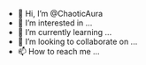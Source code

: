 - 👋 Hi, I’m @ChaoticAura
- 👀 I’m interested in ...
- 🌱 I’m currently learning ...
- 💞️ I’m looking to collaborate on ...
- 📫 How to reach me ...

<!---
ChaoticAura/ChaoticAura is a ✨ special ✨ repository because its `README.md` (this file) appears on your GitHub profile.
You can click the Preview link to take a look at your changes.
--->
